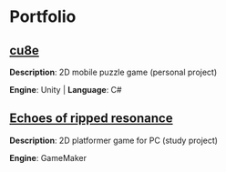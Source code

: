 # Portfolio

## [cu8e](https://github.com/DobJalo/cu8e)

**Description**: 2D mobile puzzle game (personal project)

**Engine**: Unity | **Language**: C#  

## [Echoes of ripped resonance](https://github.com/DobJalo/Echoes-of-ripped-resonance)
**Description**: 2D platformer game for PC (study project)

**Engine**: GameMaker
